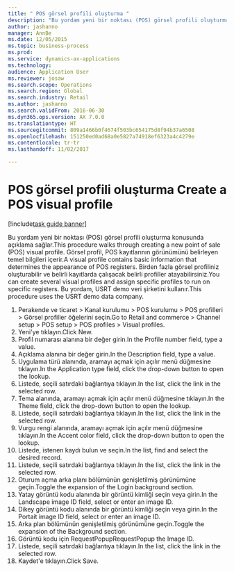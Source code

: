 ```yaml
--- 
title: " POS görsel profili oluşturma "
description: "Bu yordam yeni bir noktası (POS) görsel profili oluşturma konusunda açıklama sağlar."
author: jashanno
manager: AnnBe
ms.date: 12/05/2015
ms.topic: business-process
ms.prod: 
ms.service: dynamics-ax-applications
ms.technology: 
audience: Application User
ms.reviewer: josaw
ms.search.scope: Operations
ms.search.region: Global
ms.search.industry: Retail
ms.author: jashanno
ms.search.validFrom: 2016-06-30
ms.dyn365.ops.version: AX 7.0.0
ms.translationtype: HT
ms.sourcegitcommit: 809a1466b0f4674f503bc654175d8f94b37a6508
ms.openlocfilehash: 151250ed0ad68a0e5827a74918ef6323a4c4279e
ms.contentlocale: tr-tr
ms.lasthandoff: 11/02/2017

---
```

# <a name="create-a-pos-visual-profile"></a><span data-ttu-id="05284-103"> POS görsel profili oluşturma </span><span class="sxs-lookup"><span data-stu-id="05284-103">Create a POS visual profile</span></span> 

[!include[task guide banner](../includes/task-guide-banner.md)]

<span data-ttu-id="05284-104">Bu yordam yeni bir noktası (POS) görsel profili oluşturma konusunda açıklama sağlar.</span><span class="sxs-lookup"><span data-stu-id="05284-104">This procedure walks through creating a new point of sale (POS) visual profile.</span></span> <span data-ttu-id="05284-105">Görsel profil, POS kayıtlarının görünümünü belirleyen temel bilgileri içerir.</span><span class="sxs-lookup"><span data-stu-id="05284-105">A visual profile contains basic information that determines the appearance of POS registers.</span></span> <span data-ttu-id="05284-106">Birden fazla görsel profiliniz oluşturabilir ve belirli kayıtlarda çalışacak belirli profiller atayabilirsiniz.</span><span class="sxs-lookup"><span data-stu-id="05284-106">You can create several visual profiles and assign specific profiles to run on specific registers.</span></span> <span data-ttu-id="05284-107">Bu yordam, USRT demo veri şirketini kullanır.</span><span class="sxs-lookup"><span data-stu-id="05284-107">This procedure uses the USRT demo data company.</span></span>

1. <span data-ttu-id="05284-108">Perakende ve ticaret > Kanal kurulumu > POS kurulumu > POS profilleri > Görsel profiller öğelerini seçin.</span><span class="sxs-lookup"><span data-stu-id="05284-108">Go to Retail and commerce > Channel setup > POS setup > POS profiles > Visual profiles.</span></span>
2. <span data-ttu-id="05284-109">Yeni'ye tıklayın.</span><span class="sxs-lookup"><span data-stu-id="05284-109">Click New.</span></span>
3. <span data-ttu-id="05284-110">Profil numarası alanına bir değer girin.</span><span class="sxs-lookup"><span data-stu-id="05284-110">In the Profile number field, type a value.</span></span>
4. <span data-ttu-id="05284-111">Açıklama alanına bir değer girin.</span><span class="sxs-lookup"><span data-stu-id="05284-111">In the Description field, type a value.</span></span>
5. <span data-ttu-id="05284-112">Uygulama türü alanında, aramayı açmak için açılır menü düğmesine tıklayın.</span><span class="sxs-lookup"><span data-stu-id="05284-112">In the Application type field, click the drop-down button to open the lookup.</span></span>
6. <span data-ttu-id="05284-113">Listede, seçili satırdaki bağlantıya tıklayın.</span><span class="sxs-lookup"><span data-stu-id="05284-113">In the list, click the link in the selected row.</span></span>
7. <span data-ttu-id="05284-114">Tema alanında, aramayı açmak için açılır menü düğmesine tıklayın.</span><span class="sxs-lookup"><span data-stu-id="05284-114">In the Theme field, click the drop-down button to open the lookup.</span></span>
8. <span data-ttu-id="05284-115">Listede, seçili satırdaki bağlantıya tıklayın.</span><span class="sxs-lookup"><span data-stu-id="05284-115">In the list, click the link in the selected row.</span></span>
9. <span data-ttu-id="05284-116">Vurgu rengi alanında, aramayı açmak için açılır menü düğmesine tıklayın.</span><span class="sxs-lookup"><span data-stu-id="05284-116">In the Accent color field, click the drop-down button to open the lookup.</span></span>
10. <span data-ttu-id="05284-117">Listede, istenen kaydı bulun ve seçin.</span><span class="sxs-lookup"><span data-stu-id="05284-117">In the list, find and select the desired record.</span></span>
11. <span data-ttu-id="05284-118">Listede, seçili satırdaki bağlantıya tıklayın.</span><span class="sxs-lookup"><span data-stu-id="05284-118">In the list, click the link in the selected row.</span></span>
12. <span data-ttu-id="05284-119">Oturum açma arka planı bölümünün genişletilmiş görünümüne geçin.</span><span class="sxs-lookup"><span data-stu-id="05284-119">Toggle the expansion of the Login background section.</span></span>
13. <span data-ttu-id="05284-120">Yatay görüntü kodu alanında bir görüntü kimliği seçin veya girin.</span><span class="sxs-lookup"><span data-stu-id="05284-120">In the Landscape image ID field, select or enter an image ID.</span></span>
14. <span data-ttu-id="05284-121">Dikey görüntü kodu alanında bir görüntü kimliği seçin veya girin.</span><span class="sxs-lookup"><span data-stu-id="05284-121">In the Portait image ID field, select or enter an image ID.</span></span>
15. <span data-ttu-id="05284-122">Arka plan bölümünün genişletilmiş görünümüne geçin.</span><span class="sxs-lookup"><span data-stu-id="05284-122">Toggle the expansion of the Background section.</span></span>
16. <span data-ttu-id="05284-123">Görüntü kodu için RequestPopup</span><span class="sxs-lookup"><span data-stu-id="05284-123">RequestPopup the Image ID.</span></span>
17. <span data-ttu-id="05284-124">Listede, seçili satırdaki bağlantıya tıklayın.</span><span class="sxs-lookup"><span data-stu-id="05284-124">In the list, click the link in the selected row.</span></span>
18. <span data-ttu-id="05284-125">Kaydet'e tıklayın.</span><span class="sxs-lookup"><span data-stu-id="05284-125">Click Save.</span></span>


